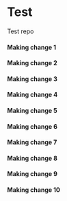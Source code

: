 # Test
Test repo
#### Making change 1
#### Making change 2
#### Making change 3
#### Making change 4
#### Making change 5
#### Making change 6
#### Making change 7
#### Making change 8
#### Making change 9
#### Making change 10
